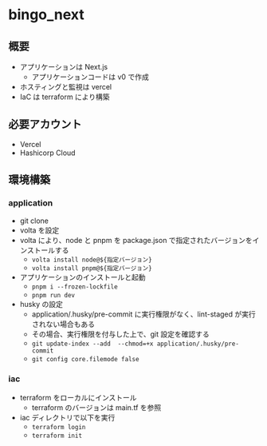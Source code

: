 # bingo_next

## 概要

- アプリケーションは Next.js
  - アプリケーションコードは v0 で作成
- ホスティングと監視は vercel
- IaC は terraform により構築

## 必要アカウント

- Vercel
- Hashicorp Cloud

## 環境構築

### application

- git clone
- volta を設定
- volta により、node と pnpm を package.json で指定されたバージョンをインストールする
  - `volta install node@${指定バージョン}`
  - `volta install pnpm@${指定バージョン}`
- アプリケーションのインストールと起動
  - `pnpm i --frozen-lockfile`
  - `pnpm run dev`
- husky の設定
  - application/.husky/pre-commit に実行権限がなく、lint-staged が実行されない場合もある
  - その場合、実行権限を付与した上で、git 設定を確認する
  - `git update-index --add  --chmod=+x application/.husky/pre-commit`
  - `git config core.filemode false`

### iac

- terraform をローカルにインストール
  - terraform のバージョンは main.tf を参照
- iac ディレクトリで以下を実行
  - `terraform login`
  - `terraform init`
